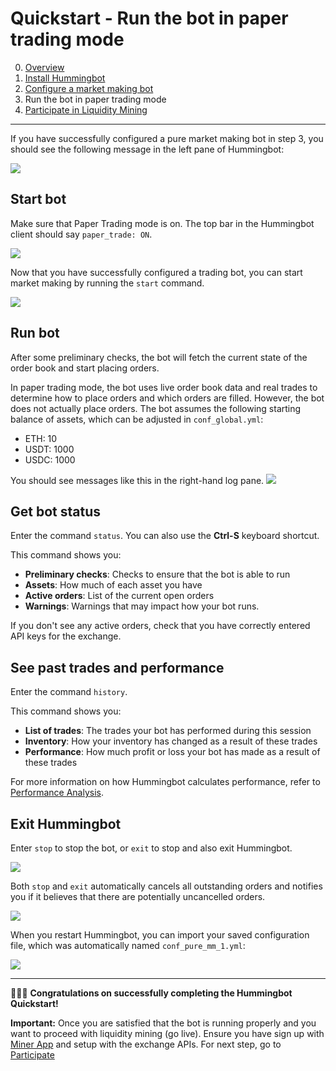 # Quickstart - Run the bot in paper trading mode

0. [Overview](index.md)
1. [Install Hummingbot](install.md)
2. [Configure a market making bot](configure.md)
3. Run the bot in paper trading mode
4. [Participate in Liquidity Mining](participate.md)

---

If you have successfully configured a pure market making bot in step 3, you should see the following message in the left pane of Hummingbot:

![](/assets/img/quickstart_start.png)

## Start bot

Make sure that Paper Trading mode is on. The top bar in the Hummingbot client should say `paper_trade: ON`.

![](/assets/img/quickstart_paper_on.png)

Now that you have successfully configured a trading bot, you can start market making by running the `start` command.

![](/assets/img/quickstart_starting.png)

## Run bot
After some preliminary checks, the bot will fetch the current state of the order book and start placing orders.

In paper trading mode, the bot uses live order book data and real trades to determine how to place orders and which orders are filled. However, the bot does not actually place orders. The bot assumes the following starting balance of assets, which can be adjusted in `conf_global.yml`:

* ETH: 10
* USDT: 1000
* USDC: 1000

You should see messages like this in the right-hand log pane.
![](/assets/img/running-bot.png)

## Get bot status

Enter the command `status`. You can also use the **Ctrl-S** keyboard shortcut.

This command shows you:

* **Preliminary checks**: Checks to ensure that the bot is able to run
* **Assets**: How much of each asset you have
* **Active orders**: List of the current open orders
* **Warnings**: Warnings that may impact how your bot runs.

If you don't see any active orders, check that you have correctly entered API keys for the exchange.

## See past trades and performance

Enter the command `history`.

This command shows you:

* **List of trades**: The trades your bot has performed during this session
* **Inventory**: How your inventory has changed as a result of these trades
* **Performance**: How much profit or loss your bot has made as a result of these trades

For more information on how Hummingbot calculates performance, refer to [Performance Analysis](https://docs.hummingbot.io/operation/commands/history/#how-it-works).

## Exit Hummingbot

Enter `stop` to stop the bot, or `exit` to stop and also exit Hummingbot.

![](/assets/img/quickstart_stop.png)

Both `stop` and `exit` automatically cancels all outstanding orders and notifies you if it believes that there are potentially uncancelled orders.

![](/assets/img/quickstart_exit.png)

When you restart Hummingbot, you can import your saved configuration file, which was automatically named `conf_pure_mm_1.yml`:

![](/assets/img/quickstart_import.png)

---

🎉🎉🎉 **Congratulations on successfully completing the Hummingbot Quickstart!**

<b>Important:</b> Once you are satisfied that the bot is running properly and you want to proceed with liquidity mining (go live). Ensure you have sign up with [Miner App](https://miners.hummingbot.io/) and setup with the exchange APIs. For next step, go to [Participate](participate.md)



